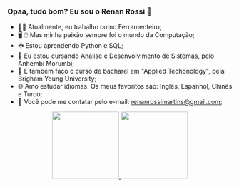 ### Opaa, tudo bom? Eu sou o Renan Rossi 👋

- 🧑‍🔧 Atualmente, eu trabalho como Ferramenteiro;
- 🖥️ 🖱️ Mas minha paixão sempre foi o mundo da Computação;
- ☘️ Estou aprendendo Python e SQL;
- 📓 Eu estou cursando Analise e Desenvolvimento de Sistemas, pelo Anhembi Morumbi;
- 📔 E também faço o curso de bacharel em "Applied Techonology", pela Brigham Young University;
- 🌐 Amo estudar idiomas. Os meus favoritos são: Inglês, Espanhol, Chinês e Turco;
- 📧 Você pode me contatar pelo e-mail: renanrossimartins@gmail.com;

<div align="center">
  <a href="https://github.com/martinsRossi">
  <img height="150em" src="https://github-readme-stats.vercel.app/api?username=martinsRossi&show_icons=true&theme=highcontrast&include_all_commits=true&count_private=true"/>
  <img height="150em" src="https://github-readme-stats.vercel.app/api/top-langs/?username=martinsRossi&layout=compact&langs_count=7&theme=highcontrast"/>
</div>

